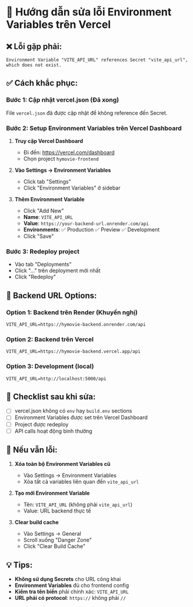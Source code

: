 # 🚀 Hướng dẫn sửa lỗi Environment Variables trên Vercel

## ❌ Lỗi gặp phải:
```
Environment Variable "VITE_API_URL" references Secret "vite_api_url", which does not exist.
```

## ✅ Cách khắc phục:

### Bước 1: Cập nhật vercel.json (Đã xong)
File `vercel.json` đã được cập nhật để không reference đến Secret.

### Bước 2: Setup Environment Variables trên Vercel Dashboard

1. **Truy cập Vercel Dashboard**
   - Đi đến: https://vercel.com/dashboard
   - Chọn project `hymovie-frontend`

2. **Vào Settings → Environment Variables**
   - Click tab "Settings"
   - Click "Environment Variables" ở sidebar

3. **Thêm Environment Variable**
   - Click "Add New"
   - **Name**: `VITE_API_URL`
   - **Value**: `https://your-backend-url.onrender.com/api`
   - **Environments**: ✅ Production ✅ Preview ✅ Development
   - Click "Save"

### Bước 3: Redeploy project
- Vào tab "Deployments"
- Click "..." trên deployment mới nhất
- Click "Redeploy"

## 🔗 Backend URL Options:

### Option 1: Backend trên Render (Khuyến nghị)
```
VITE_API_URL=https://hymovie-backend.onrender.com/api
```

### Option 2: Backend trên Vercel
```
VITE_API_URL=https://hymovie-backend.vercel.app/api
```

### Option 3: Development (local)
```
VITE_API_URL=http://localhost:5000/api
```

## 📝 Checklist sau khi sửa:

- [ ] vercel.json không có `env` hay `build.env` sections
- [ ] Environment Variables được set trên Vercel Dashboard
- [ ] Project được redeploy
- [ ] API calls hoạt động bình thường

## 🐛 Nếu vẫn lỗi:

1. **Xóa toàn bộ Environment Variables cũ**
   - Vào Settings → Environment Variables
   - Xóa tất cả variables liên quan đến `vite_api_url`

2. **Tạo mới Environment Variable**
   - Tên: `VITE_API_URL` (không phải `vite_api_url`)
   - Value: URL backend thực tế

3. **Clear build cache**
   - Vào Settings → General
   - Scroll xuống "Danger Zone"
   - Click "Clear Build Cache"

## 💡 Tips:

- **Không sử dụng Secrets** cho URL công khai
- **Environment Variables** đủ cho frontend config
- **Kiểm tra tên biến** phải chính xác: `VITE_API_URL`
- **URL phải có protocol**: `https://` không phải `//`
